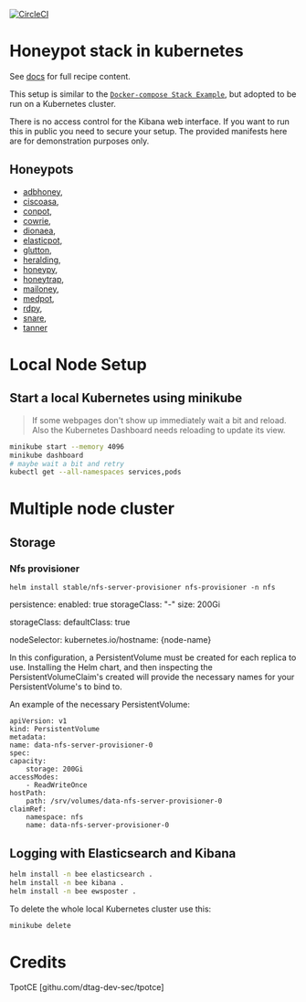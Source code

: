[![CircleCI](https://circleci.com/gh/giantswarm/kubernetes-elastic-stack.svg?style=shield)]()

# Honeypot stack in kubernetes

See [docs](docs/index.md) for full recipe content.


This setup is similar to the [`Docker-compose Stack Example`](), but adopted to be run on a Kubernetes cluster.

There is no access control for the Kibana web interface. If you want to run this in public you need to secure your setup. The provided manifests here are for demonstration purposes only.

## Honeypots

* [adbhoney](https://github.com/huuck/ADBHoney),
* [ciscoasa](https://github.com/Cymmetria/ciscoasa_honeypot),
* [conpot](http://conpot.org/),
* [cowrie](https://github.com/cowrie/cowrie),
* [dionaea](https://github.com/DinoTools/dionaea),
* [elasticpot](https://github.com/schmalle/ElasticpotPY),
* [glutton](https://github.com/mushorg/glutton),
* [heralding](https://github.com/johnnykv/heralding),
* [honeypy](https://github.com/foospidy/HoneyPy),
* [honeytrap](https://github.com/armedpot/honeytrap/),
* [mailoney](https://github.com/awhitehatter/mailoney),
* [medpot](https://github.com/schmalle/medpot),
* [rdpy](https://github.com/citronneur/rdpy),
* [snare](http://mushmush.org/),
* [tanner](http://mushmush.org/)


# Local Node Setup

## Start a local Kubernetes using minikube

> If some webpages don't show up immediately wait a bit and reload. Also the Kubernetes Dashboard needs reloading to update its view.

```bash
minikube start --memory 4096
minikube dashboard
# maybe wait a bit and retry
kubectl get --all-namespaces services,pods
```

# Multiple node cluster
## Storage

### Nfs provisioner
```
helm install stable/nfs-server-provisioner nfs-provisioner -n nfs
```

persistence:
enabled: true
storageClass: "-"
size: 200Gi

storageClass:
defaultClass: true

nodeSelector:
kubernetes.io/hostname: {node-name}

In this configuration, a PersistentVolume must be created for each replica to use. Installing the Helm chart, and then inspecting the PersistentVolumeClaim's created will provide the necessary names for your PersistentVolume's to bind to.

An example of the necessary PersistentVolume:

```
apiVersion: v1
kind: PersistentVolume
metadata:
name: data-nfs-server-provisioner-0
spec:
capacity:
    storage: 200Gi
accessModes:
    - ReadWriteOnce
hostPath:
    path: /srv/volumes/data-nfs-server-provisioner-0
claimRef:
    namespace: nfs
    name: data-nfs-server-provisioner-0
```

## Logging with Elasticsearch and Kibana

```bash
helm install -n bee elasticsearch .
helm install -n bee kibana .
helm install -n bee ewsposter .
```



To delete the whole local Kubernetes cluster use this:

```bash
minikube delete
```

# Credits
TpotCE [githu.com/dtag-dev-sec/tpotce]